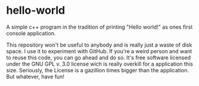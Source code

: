 # hello-world
A simple c++ program in the tradition of printing "Hello world!" as ones first console application.

This repository won't be useful to anybody and is really just a waste of disk space. I use it to experiment with GitHub. If you're a weird person and want to reuse this code, you can go ahead and do so. It's free software licensed under the GNU GPL v. 3.0 license wich is really overkill for a application this size. Seriously, the License is a gazillion times bigger than the application. But whatever, have fun!
